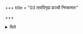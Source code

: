 +++
title = "03 तावपिगृह्य प्राञ्चौ निष्क्रामतः"

+++

<details><summary>थिते</summary>

तावपिगृह्य प्राञ्चौ निष्क्रामतः ३
</details>
